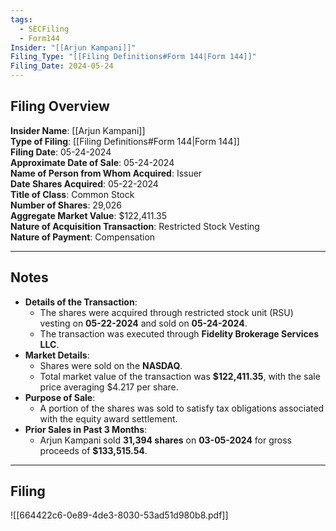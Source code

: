```yaml
---
tags:
  - SECFiling
  - Form144
Insider: "[[Arjun Kampani]]"
Filing_Type: "[[Filing Definitions#Form 144|Form 144]]"
Filing_Date: 2024-05-24  
---
```

## Filing Overview

**Insider Name**: [[Arjun Kampani]]  
**Type of Filing**: [[Filing Definitions#Form 144|Form 144]]  
**Filing Date**: 05-24-2024  
**Approximate Date of Sale**: 05-24-2024  
**Name of Person from Whom Acquired**: Issuer  
**Date Shares Acquired**: 05-22-2024  
**Title of Class**: Common Stock  
**Number of Shares**: 29,026  
**Aggregate Market Value**: $122,411.35  
**Nature of Acquisition Transaction**: Restricted Stock Vesting  
**Nature of Payment**: Compensation

----
## Notes

- **Details of the Transaction**:
    - The shares were acquired through restricted stock unit (RSU) vesting on **05-22-2024** and sold on **05-24-2024**.
    - The transaction was executed through **Fidelity Brokerage Services LLC**.
- **Market Details**:
    - Shares were sold on the **NASDAQ**.
    - Total market value of the transaction was **$122,411.35**, with the sale price averaging $4.217 per share.
- **Purpose of Sale**:
    - A portion of the shares was sold to satisfy tax obligations associated with the equity award settlement.
- **Prior Sales in Past 3 Months**:
    - Arjun Kampani sold **31,394 shares** on **03-05-2024** for gross proceeds of **$133,515.54**.

----
## Filing

![[664422c6-0e89-4de3-8030-53ad51d980b8.pdf]]
